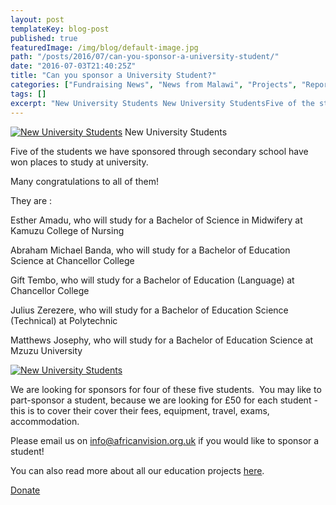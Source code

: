 ```yaml
---
layout: post
templateKey: blog-post
published: true
featuredImage: /img/blog/default-image.jpg
path: "/posts/2016/07/can-you-sponsor-a-university-student/"
date: "2016-07-03T21:40:25Z"
title: "Can you sponsor a University Student?"
categories: ["Fundraising News", "News from Malawi", "Projects", "Reports", "Uncategorized"]
tags: []
excerpt: "New University Students New University StudentsFive of the students we have sponsored through secon..."
---
```


[![New University Students](https://f000.backblazeb2.com/file/avm-wp-uploads/2016/07/New-University-Students-close-up-300x214.jpg)](https://f000.backblazeb2.com/file/avm-wp-uploads/2016/07/New-University-Students-close-up.jpg) New University Students

Five of the students we have sponsored through secondary school have won places to study at university.

Many congratulations to all of them!

They are :

Esther Amadu, who will study for a Bachelor of Science in Midwifery at Kamuzu College of Nursing

Abraham Michael Banda, who will study for a Bachelor of Education Science at Chancellor College

Gift Tembo, who will study for a Bachelor of Education (Language) at Chancellor College

Julius Zerezere, who will study for a Bachelor of Education Science (Technical) at Polytechnic

Matthews Josephy, who will study for a Bachelor of Education Science at Mzuzu University

[![New University Students](https://f000.backblazeb2.com/file/avm-wp-uploads/2016/07/New-University-Students-300x225.jpg)](https://f000.backblazeb2.com/file/avm-wp-uploads/2016/07/New-University-Students.jpg)

We are looking for sponsors for four of these five students.  You may like to part-sponsor a student, because we are looking for £50 for each student - this is to cover their cover their fees, equipment, travel, exams, accommodation.

Please email us on info@africanvision.org.uk if you would like to sponsor a student!

You can also read more about all our education projects [here](https://www.africanvision.org.uk/education/).

[Donate](https://www.charitycheckout.co.uk/1113786/)